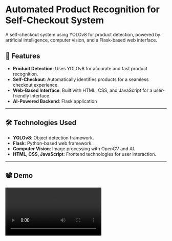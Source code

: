 # Automated Product Recognition for Self-Checkout System

A self-checkout system using YOLOv8 for product detection, powered by artificial intelligence, computer vision, and a Flask-based web interface.


## 🚀 Features
- **Product Detection**: Uses YOLOv8 for accurate and fast product recognition.
- **Self-Checkout**: Automatically identifies products for a seamless checkout experience.
- **Web-Based Interface**: Built with HTML, CSS, and JavaScript for a user-friendly interface.
- **AI-Powered Backend**: Flask application

---

## 🛠️ Technologies Used
- **YOLOv8**: Object detection framework.
- **Flask**: Python-based web framework.
- **Computer Vision**: Image processing with OpenCV and AI.
- **HTML, CSS, JavaScript**: Frontend technologies for user interaction.

---

## 📽️ Demo

![Demo Video](demo.mp4)



